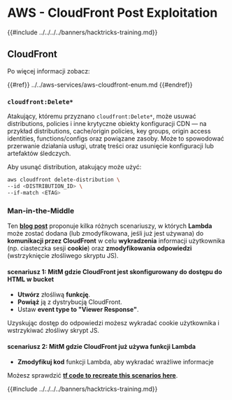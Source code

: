 # AWS - CloudFront Post Exploitation

{{#include ../../../../banners/hacktricks-training.md}}

## CloudFront

Po więcej informacji zobacz:

{{#ref}}
../../aws-services/aws-cloudfront-enum.md
{{#endref}}

### `cloudfront:Delete*`
Atakujący, któremu przyznano `cloudfront:Delete*`, może usuwać distributions, policies i inne krytyczne obiekty konfiguracji CDN — na przykład distributions, cache/origin policies, key groups, origin access identities, functions/configs oraz powiązane zasoby. Może to spowodować przerwanie działania usługi, utratę treści oraz usunięcie konfiguracji lub artefaktów śledczych.

Aby usunąć distribution, atakujący może użyć:
```bash
aws cloudfront delete-distribution \
--id <DISTRIBUTION_ID> \
--if-match <ETAG>
```
### Man-in-the-Middle

Ten [**blog post**](https://medium.com/@adan.alvarez/how-attackers-can-misuse-aws-cloudfront-access-to-make-it-rain-cookies-acf9ce87541c) proponuje kilka różnych scenariuszy, w których **Lambda** może zostać dodana (lub zmodyfikowana, jeśli już jest używana) do **komunikacji przez CloudFront** w celu **wykradzenia** informacji użytkownika (np. ciasteczka sesji **cookie**) oraz **zmodyfikowania** **odpowiedzi** (wstrzyknięcie złośliwego skryptu JS).

#### scenariusz 1: MitM gdzie CloudFront jest skonfigurowany do dostępu do HTML w bucket

- **Utwórz** złośliwą **funkcję**.
- **Powiąż** ją z dystrybucją CloudFront.
- Ustaw **event type to "Viewer Response"**.

Uzyskując dostęp do odpowiedzi możesz wykradać cookie użytkownika i wstrzykiwać złośliwy skrypt JS.

#### scenariusz 2: MitM gdzie CloudFront już używa funkcji Lambda

- **Zmodyfikuj kod** funkcji Lambda, aby wykradać wrażliwe informacje

Możesz sprawdzić [**tf code to recreate this scenarios here**](https://github.com/adanalvarez/AWS-Attack-Scenarios/tree/main).

{{#include ../../../../banners/hacktricks-training.md}}
